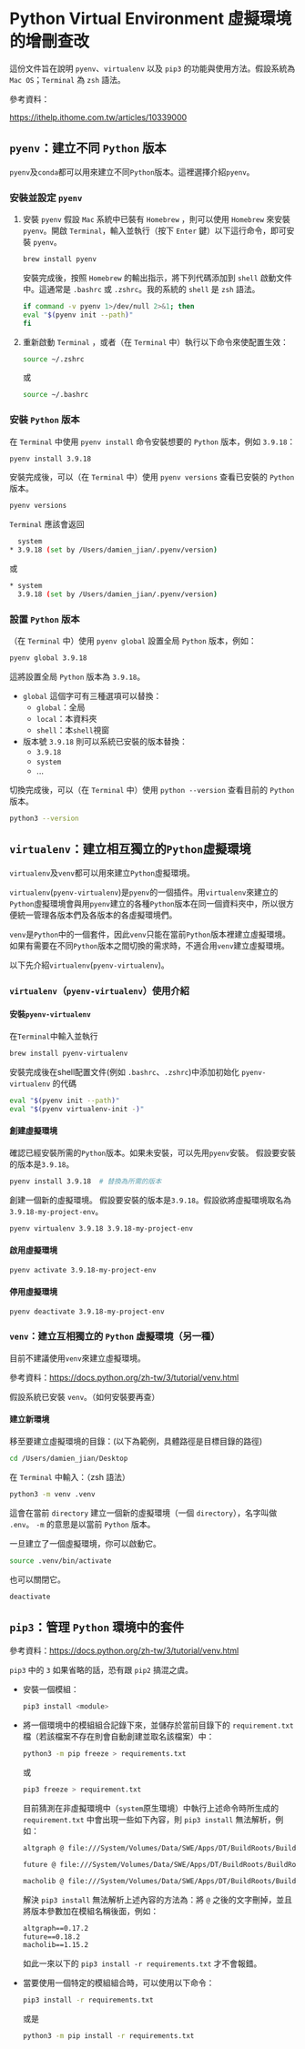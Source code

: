 # Python Virtual Environment 虛擬環境的增刪查改

這份文件旨在說明 `pyenv`、`virtualenv` 以及 `pip3` 的功能與使用方法。假設系統為 `Mac OS`；`Terminal` 為 `zsh` 語法。

參考資料：

<https://ithelp.ithome.com.tw/articles/10339000>

## `pyenv`：建立不同 `Python` 版本

`pyenv`及`conda`都可以用來建立不同`Python`版本。這裡選擇介紹`pyenv`。

### 安裝並設定 `pyenv`

1. 安裝 `pyenv`
   假設 `Mac` 系統中已裝有 `Homebrew` ，則可以使用 `Homebrew` 來安裝 `pyenv`。開啟 `Terminal`，輸入並執行（按下 `Enter` 鍵）以下這行命令，即可安裝 `pyenv`。

    ```bash
    brew install pyenv
    ```

    安裝完成後，按照 `Homebrew` 的輸出指示，將下列代碼添加到 `shell` 啟動文件中。這通常是 `.bashrc` 或 `.zshrc`。我的系統的 `shell` 是 `zsh` 語法。

    ```bash
    if command -v pyenv 1>/dev/null 2>&1; then
    eval "$(pyenv init --path)"
    fi
    ```

2. 重新啟動 `Terminal` ，或者（在 `Terminal` 中）執行以下命令來使配置生效：

    ```bash
    source ~/.zshrc
    ```

    或

    ```bash
    source ~/.bashrc
    ```

### 安裝 `Python` 版本

在 `Terminal` 中使用 `pyenv install` 命令安裝想要的 `Python` 版本，例如 `3.9.18`：

```bash
pyenv install 3.9.18
```

安裝完成後，可以（在 `Terminal` 中）使用 `pyenv versions` 查看已安裝的 `Python` 版本。

```bash
pyenv versions
```

`Terminal` 應該會返回

```bash
  system
* 3.9.18 (set by /Users/damien_jian/.pyenv/version)
```

或

```bash
* system
  3.9.18 (set by /Users/damien_jian/.pyenv/version)
```

### 設置 `Python` 版本

（在 `Terminal` 中）使用 `pyenv global` 設置全局 `Python` 版本，例如：

```bash
pyenv global 3.9.18
```

這將設置全局 `Python` 版本為 `3.9.18`。

- `global` 這個字可有三種選項可以替換：
  - `global`：全局
  - `local`：本資料夾
  - `shell`：本`shell`視窗
- 版本號 `3.9.18` 則可以系統已安裝的版本替換：
  - `3.9.18`
  - `system`
  - ...

切換完成後，可以（在 `Terminal` 中）使用 `python --version` 查看目前的 `Python` 版本。

```bash
python3 --version
```

## `virtualenv`：建立相互獨立的`Python`虛擬環境

`virtualenv`及`venv`都可以用來建立`Python`虛擬環境。

`virtualenv`(`pyenv-virtualenv`)是`pyenv`的一個插件。用`virtualenv`來建立的`Python`虛擬環境會與用`pyenv`建立的各種`Python`版本在同一個資料夾中，所以很方便統一管理各版本們及各版本的各虛擬環境們。

`venv`是`Python`中的一個套件，因此`venv`只能在當前`Python`版本裡建立虛擬環境。如果有需要在不同`Python`版本之間切換的需求時，不適合用`venv`建立虛擬環境。

以下先介紹`virtualenv`(`pyenv-virtualenv`)。

### `virtualenv`（`pyenv-virtualenv`）使用介紹

#### 安裝`pyenv-virtualenv`

在`Terminal`中輸入並執行

```zsh
brew install pyenv-virtualenv
```

安裝完成後在shell配置文件(例如 `.bashrc`、`.zshrc`)中添加初始化 `pyenv-virtualenv` 的代碼

```zsh
eval "$(pyenv init --path)"
eval "$(pyenv virtualenv-init -)"
```

#### 創建虛擬環境

確認已經安裝所需的`Python`版本。如果未安裝，可以先用`pyenv`安裝。
假設要安裝的版本是`3.9.18`。

```zsh
pyenv install 3.9.18  # 替換為所需的版本
```

創建一個新的虛擬環境。
假設要安裝的版本是`3.9.18`。假設欲將虛擬環境取名為`3.9.18-my-project-env`。

```zsh
pyenv virtualenv 3.9.18 3.9.18-my-project-env
```

#### 啟用虛擬環境

```zsh
pyenv activate 3.9.18-my-project-env
```

#### 停用虛擬環境

```zsh
pyenv deactivate 3.9.18-my-project-env
```

### `venv`：建立互相獨立的 `Python` 虛擬環境（另一種）

目前不建議使用`venv`來建立虛擬環境。

參考資料：<https://docs.python.org/zh-tw/3/tutorial/venv.html>

假設系統已安裝 `venv`。（如何安裝要再查）

#### 建立新環境

移至要建立虛擬環境的目錄：(以下為範例，具體路徑是目標目錄的路徑)

```bash
cd /Users/damien_jian/Desktop
```

在 `Terminal` 中輸入：（zsh 語法）

```bash
python3 -m venv .venv
```

這會在當前 `directory` 建立一個新的虛擬環境（一個 `directory`），名字叫做 `.env`。
`-m` 的意思是以當前 `Python` 版本。

一旦建立了一個虛擬環境，你可以啟動它。

```bash
source .venv/bin/activate
```

也可以關閉它。

```bash
deactivate
```

## `pip3`：管理 `Python` 環境中的套件

參考資料：<https://docs.python.org/zh-tw/3/tutorial/venv.html>

`pip3` 中的 `3` 如果省略的話，恐有跟 `pip2` 搞混之虞。

- 安裝一個模組：

  ```bash
  pip3 install <module>
  ```

- 將一個環境中的模組組合記錄下來，並儲存於當前目錄下的 `requirement.txt` 檔（若該檔案不存在則會自動創建並取名該檔案）中：

  ```bash
  python3 -m pip freeze > requirements.txt
  ```

  或

  ```bash
  pip3 freeze > requirement.txt
  ```

  目前猜測在非虛擬環境中（`system`原生環境）中執行上述命令時所生成的 `requirement.txt` 中會出現一些如下內容，則 `pip3 install` 無法解析，例如：

  ```md
  altgraph @ file:///System/Volumes/Data/SWE/Apps/DT/BuildRoots/BuildRoot7/ActiveBuildRoot/Library/Caches/com.apple.xbs/Sources/python3/python3-133.100.1.1/altgraph-0.17.2-py2.py3-none-any.whl

  future @ file:///System/Volumes/Data/SWE/Apps/DT/BuildRoots/BuildRoot7/ActiveBuildRoot/Library/Caches/com.apple.xbs/Sources/python3/python3-133.100.1.1/future-0.18.2-py3-none-any.whl

  macholib @ file:///System/Volumes/Data/SWE/Apps/DT/BuildRoots/BuildRoot7/ActiveBuildRoot/Library/Caches/com.apple.xbs/Sources/python3/python3-133.100.1.1/macholib-1.15.2-py2.py3-none-any.whl
  ```

  解決 `pip3 install` 無法解析上述內容的方法為：將 `@` 之後的文字刪掉，並且將版本參數加在模組名稱後面，例如：

  ```md
  altgraph==0.17.2
  future==0.18.2
  macholib==1.15.2
  ```

  如此一來以下的 `pip3 install -r requirements.txt` 才不會報錯。

- 當要使用一個特定的模組組合時，可以使用以下命令：

  ```bash
  pip3 install -r requirements.txt
  ```

  或是

  ```bash
  python3 -m pip install -r requirements.txt
  ```

